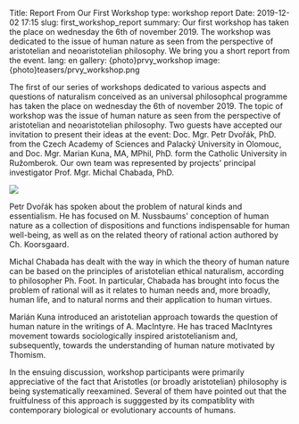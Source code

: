 Title: Report From Our First Workshop
type: workshop report
Date: 2019-12-02 17:15
slug: first_workshop_report
summary: Our first workshop has taken the place on wednesday the 6th of november 2019. The workshop was dedicated to the issue of human nature as seen from the perspective of aristotelian and neoaristotelian philosophy. We bring you a short report from the event.
lang: en
gallery: {photo}prvy_workshop
image: {photo}teasers/prvy_workshop.png

The first of our series of workshops dedicated to various aspects and
questions of naturalism conceived as an universal philosophcal programme has
taken the place on wednesday the 6th of november 2019. The topic of workshop was 
the issue of human nature as seen from the perspective of aristotelian and
neoaristotelian philosophy. Two guests have accepted our invitation to present
their ideas at the event: Doc. Mgr. Petr Dvořák, PhD. from the Czech Academy of
Sciences and Palacký University in Olomouc, and Doc. Mgr. Marian Kuna, MA,
MPhil, PhD. form the Catholic University in Ružomberok. Our own team was
represented by projects' principal investigator Prof. Mgr. Michal Chabada, PhD.

<img class="left" src="{static}/photos/prvy_workshop/workshop_i_5.jpg">

Petr Dvořák has spoken about the problem of natural kinds and essentialism. He has
focused on M. Nussbaums' conception of human nature as a collection of
dispositions and functions indispensable for human well-being, as well as on the
related theory of rational action authored by Ch. Koorsgaard.

Michal Chabada has dealt with the way in which the theory of human nature can be
based on the principles of aristotelian ethical naturalism, according to
philosopher Ph. Foot. In particular, Chabada has brought into focus the problem
of rational will as it relates to human needs and, more broadly, human life, and
to natural norms and their application to human virtues.

Marián Kuna introduced an aristotelian approach towards the question of human
nature in the writings of A. MacIntyre. He has traced MacIntyres movement
towards sociologically inspired aristotelianism and, subsequently, towards the
understanding of human nature motivated by Thomism.

In the ensuing discussion, workshop participants were primarily appreciative of the fact that 
Aristotles (or broadly aristotelian) philosophy is being systematically
reexamined. Several of them have pointed out that the fruitfulness of this
approach is sugggested by its compatiblity with contemporary biological or
evolutionary accounts of humans.
